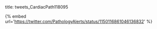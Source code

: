 title: tweets_CardiacPath118095

{% embed url='https://twitter.com/PathologyAlerts/status/1150116861046136832' %}
